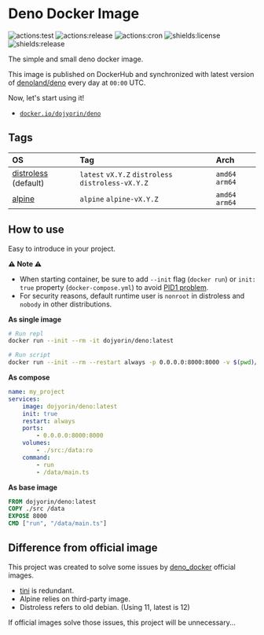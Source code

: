 # Deno Docker Image
![actions:test](https://github.com/dojyorin/deno_docker_image/actions/workflows/test.yaml/badge.svg)
![actions:release](https://github.com/dojyorin/deno_docker_image/actions/workflows/release.yaml/badge.svg)
![actions:cron](https://github.com/dojyorin/deno_docker_image/actions/workflows/cron.yaml/badge.svg)
![shields:license](https://img.shields.io/github/license/dojyorin/deno_docker_image)
![shields:release](https://img.shields.io/github/release/dojyorin/deno_docker_image)

The simple and small deno docker image.

This image is published on DockerHub and synchronized with latest version of [denoland/deno](https://github.com/denoland/deno) every day at `00:00` UTC.

Now, let's start using it!

- [`docker.io/dojyorin/deno`](https://hub.docker.com/r/dojyorin/deno)

## Tags
|OS|Tag|Arch|
|:--|:--|:--|
|[distroless](https://github.com/googlecontainertools/distroless) (default)|`latest` `vX.Y.Z` `distroless` `distroless-vX.Y.Z`|`amd64` `arm64`|
|[alpine](https://github.com/alpinelinux/docker-alpine)|`alpine` `alpine-vX.Y.Z`|`amd64` `arm64`|

## How to use
Easy to introduce in your project.

**⚠ Note ⚠**
- When starting container, be sure to add `--init` flag (`docker run`) or `init: true` property (`docker-compose.yml`) to avoid [PID1 problem](https://www.docker.com/blog/keep-nodejs-rockin-in-docker#:~:text=PID%201%20Problem).
- For security reasons, default runtime user is `nonroot` in distroless and `nobody` in other distributions.

**As single image**
```sh
# Run repl
docker run --init --rm -it dojyorin/deno:latest

# Run script
docker run --init --rm --restart always -p 0.0.0.0:8000:8000 -v $(pwd)/src:/data:ro dojyorin/deno:latest run /data/main.ts
```

**As compose**
```yaml
name: my_project
services:
    image: dojyorin/deno:latest
    init: true
    restart: always
    ports:
        - 0.0.0.0:8000:8000
    volumes:
        - ./src:/data:ro
    command:
        - run
        - /data/main.ts
```

**As base image**
```dockerfile
FROM dojyorin/deno:latest
COPY ./src /data
EXPOSE 8000
CMD ["run", "/data/main.ts"]
```

## Difference from official image
This project was created to solve some issues by [deno_docker](https://github.com/denoland/deno_docker) official images.

- [tini](https://github.com/krallin/tini) is redundant.
- Alpine relies on third-party image.
- Distroless refers to old debian. (Using 11, latest is 12)

If official images solve those issues, this project will be unnecessary...
